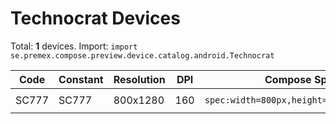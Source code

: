 # Technocrat Devices

Total: **1** devices. Import: `import se.premex.compose.preview.device.catalog.android.Technocrat`

| Code | Constant | Resolution | DPI | Compose Spec | Preview Usage |
|------|----------|------------|-----|-------------|---------------|
| SC777 | SC777 | 800x1280 | 160 | `spec:width=800px,height=1280px,dpi=160` | `@Preview(device = Technocrat.SC777)` |

<!-- Generated automatically. Do not edit manually. -->
